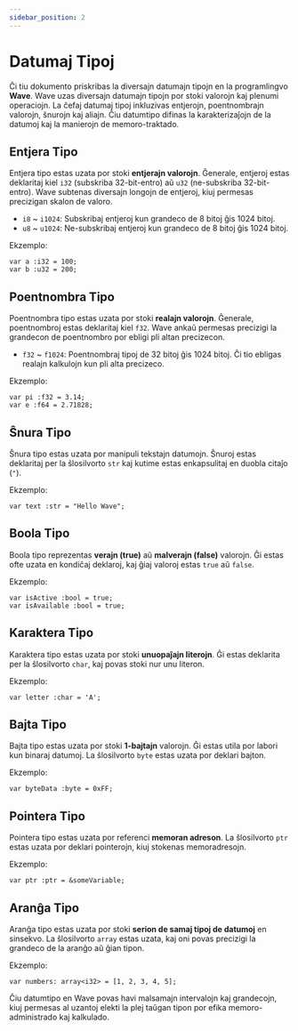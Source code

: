 ```yaml
---
sidebar_position: 2
---
```


# Datumaj Tipoj

Ĉi tiu dokumento priskribas la diversajn datumajn tipojn en la programlingvo **Wave**.
Wave uzas diversajn datumajn tipojn por stoki valorojn kaj plenumi operaciojn.
La ĉefaj datumaj tipoj inkluzivas entjerojn, poentnombrajn valorojn, ŝnurojn kaj aliajn. Ĉiu datumtipo difinas la karakterizaĵojn de la datumoj kaj la manierojn de memoro-traktado.

## Entjera Tipo
Entjera tipo estas uzata por stoki **entjerajn valorojn**.
Ĝenerale, entjeroj estas deklaritaj kiel `i32` (subskriba 32-bit-entro) aŭ `u32` (ne-subskriba 32-bit-entro).
Wave subtenas diversajn longojn de entjeroj, kiuj permesas precizigan skalon de valoro.

* `i8` ~ `i1024`: Subskribaj entjeroj kun grandeco de 8 bitoj ĝis 1024 bitoj.
* `u8` ~ `u1024`: Ne-subskribaj entjeroj kun grandeco de 8 bitoj ĝis 1024 bitoj.

Ekzemplo:
```wave
var a :i32 = 100;
var b :u32 = 200;
```

## Poentnombra Tipo
Poentnombra tipo estas uzata por stoki **realajn valorojn**.
Ĝenerale, poentnombroj estas deklaritaj kiel `f32`.
Wave ankaŭ permesas precizigi la grandecon de poentnombro por ebligi pli altan precizecon.

* `f32` ~ `f1024`: Poentnombraj tipoj de 32 bitoj ĝis 1024 bitoj. Ĉi tio ebligas realajn kalkulojn kun pli alta precizeco.

Ekzemplo:
```wave
var pi :f32 = 3.14;
var e :f64 = 2.71828;
```

## Ŝnura Tipo
Ŝnura tipo estas uzata por manipuli tekstajn datumojn.
Ŝnuroj estas deklaritaj per la ŝlosilvorto `str` kaj kutime estas enkapsulitaj en duobla citaĵo (`"`).

Ekzemplo:
```wave
var text :str = "Hello Wave";
```

## Boola Tipo
Boola tipo reprezentas **verajn (true)** aŭ **malverajn (false)** valorojn.
Ĝi estas ofte uzata en kondiĉaj deklaroj, kaj ĝiaj valoroj estas `true` aŭ `false`.

Ekzemplo:
```wave
var isActive :bool = true;
var isAvailable :bool = true;
```

## Karaktera Tipo
Karaktera tipo estas uzata por stoki **unuopaĵajn literojn**.
Ĝi estas deklarita per la ŝlosilvorto `char`, kaj povas stoki nur unu literon.

Ekzemplo:
```wave
var letter :char = 'A';
```

## Bajta Tipo
Bajta tipo estas uzata por stoki **1-bajtajn** valorojn.
Ĝi estas utila por labori kun binaraj datumoj. La ŝlosilvorto `byte` estas uzata por deklari bajton.

Ekzemplo:
```wave
var byteData :byte = 0xFF;
```

## Pointera Tipo
Pointera tipo estas uzata por referenci **memoran adreson**.
La ŝlosilvorto `ptr` estas uzata por deklari pointerojn, kiuj stokenas memoradresojn.

Ekzemplo:
```wave
var ptr :ptr = &someVariable;
```

## Aranĝa Tipo
Aranĝa tipo estas uzata por stoki **serion de samaj tipoj de datumoj** en sinsekvo.
La ŝlosilvorto `array` estas uzata, kaj oni povas precizigi la grandeco de la aranĝo aŭ ĝian tipon.

Ekzemplo:
```wave
var numbers: array<i32> = [1, 2, 3, 4, 5];
```

Ĉiu datumtipo en Wave povas havi malsamajn intervalojn kaj grandecojn, kiuj permesas al uzantoj elekti la plej taŭgan tipon por efika memoro-administrado kaj kalkulado.

